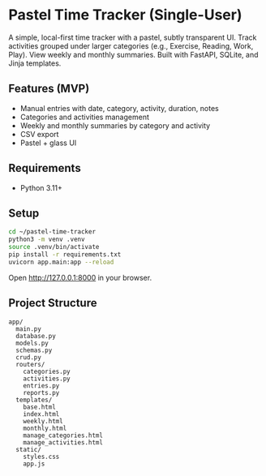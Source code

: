 # Pastel Time Tracker (Single-User)

A simple, local-first time tracker with a pastel, subtly transparent UI. Track activities grouped under larger categories (e.g., Exercise, Reading, Work, Play). View weekly and monthly summaries. Built with FastAPI, SQLite, and Jinja templates.

## Features (MVP)
- Manual entries with date, category, activity, duration, notes
- Categories and activities management
- Weekly and monthly summaries by category and activity
- CSV export
- Pastel + glass UI

## Requirements
- Python 3.11+

## Setup
```bash
cd ~/pastel-time-tracker
python3 -m venv .venv
source .venv/bin/activate
pip install -r requirements.txt
uvicorn app.main:app --reload
```

Open http://127.0.0.1:8000 in your browser.

## Project Structure
```
app/
  main.py
  database.py
  models.py
  schemas.py
  crud.py
  routers/
    categories.py
    activities.py
    entries.py
    reports.py
  templates/
    base.html
    index.html
    weekly.html
    monthly.html
    manage_categories.html
    manage_activities.html
  static/
    styles.css
    app.js
```
